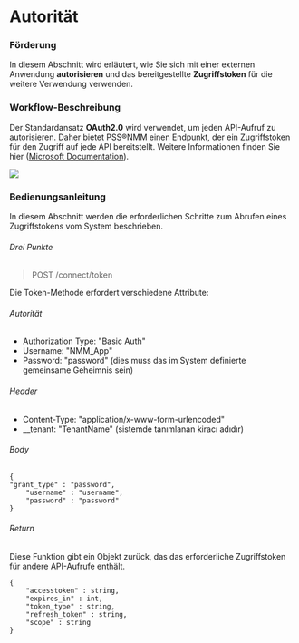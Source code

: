 # Autorität

### Förderung
In diesem Abschnitt wird erläutert, wie Sie sich mit einer externen Anwendung **autorisieren** und das bereitgestellte **Zugriffstoken** für die weitere Verwendung verwenden.

### Workflow-Beschreibung
Der Standardansatz **OAuth2.0** wird verwendet, um jeden API-Aufruf zu autorisieren. Daher bietet PSS®NMM einen Endpunkt, der ein Zugriffstoken für den Zugriff auf jede API bereitstellt. Weitere Informationen finden Sie hier ([Microsoft Documentation](https://docs.microsoft.com/en-us/azure/active-directory/develop/v2-oauth2-auth-code-flow)).

![](/Images/Authorization.png)

### Bedienungsanleitung
In diesem Abschnitt werden die erforderlichen Schritte zum Abrufen eines Zugriffstokens vom System beschrieben.

###### Drei Punkte
> POST /connect/token

Die Token-Methode erfordert verschiedene Attribute:
###### Autorität
- Authorization Type: "Basic Auth"
- Username: "NMM_App"
- Password: "password" (dies muss das im System definierte gemeinsame Geheimnis sein)


###### Header
- Content-Type: "application/x-www-form-urlencoded"
- __tenant: "TenantName" (sistemde tanımlanan kiracı adıdır)


###### Body
    {
    "grant_type" : "password",
        "username" : "username",
        "password" : "password"
    }

###### Return
Diese Funktion gibt ein Objekt zurück, das das erforderliche Zugriffstoken für andere API-Aufrufe enthält.

    {
        "accesstoken" : string,
        "expires_in" : int,
        "token_type" : string,
        "refresh_token" : string,
        "scope" : string
    }